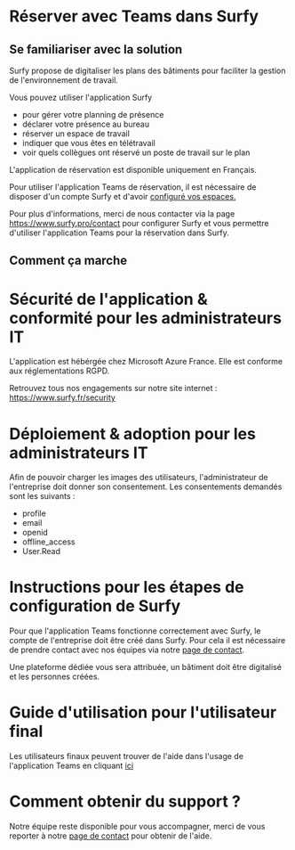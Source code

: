 # Réserver avec Teams dans Surfy

## Se familiariser avec la solution

Surfy propose de digitaliser les plans des bâtiments pour faciliter la gestion de l'environnement de travail. 

Vous pouvez utiliser l'application Surfy 
- pour gérer votre planning de présence
- déclarer votre présence au bureau
- réserver un espace de travail
- indiquer que vous êtes en télétravail
- voir quels collègues ont réservé un poste de travail sur le plan

L'application de réservation est disponible uniquement en Français. 

Pour utiliser l'application Teams de réservation, il est nécessaire de disposer d'un compte Surfy et d'avoir [configuré vos espaces.](https://help.surfy.pro/docs/courses/occupy/occupycourse#mettre-en-place-laffectation-aux-quartiers)

Pour plus d'informations, merci de nous contacter via la page https://www.surfy.pro/contact pour configurer Surfy et vous permettre d'utiliser l'application Teams pour la réservation dans Surfy.

## Comment ça marche


<Youtube code="56m9pJCDRps"/>



# Sécurité de l'application & conformité pour les administrateurs IT

L'application est hébérgée chez Microsoft Azure France. Elle est conforme aux réglementations RGPD.

Retrouvez tous nos engagements sur notre site internet : https://www.surfy.fr/security

# Déploiement & adoption pour les administrateurs IT

Afin de pouvoir charger les images des utilisateurs, l'administrateur de l'entreprise doit donner son consentement.
Les consentements demandés sont les suivants :

- profile
- email
- openid
- offline_access
- User.Read

# Instructions pour les étapes de configuration de Surfy

Pour que l'application Teams fonctionne correctement avec Surfy, le compte de l'entreprise doit être créé dans Surfy.
Pour cela il est nécessaire de prendre contact avec nos équipes via notre [page de contact](https://www.surfy.pro/contact).

Une plateforme dédiée vous sera attribuée, un bâtiment doit être digitalisé et les personnes créées.

# Guide d'utilisation pour l'utilisateur final

Les utilisateurs finaux peuvent trouver de l'aide dans l'usage de l'application Teams en cliquant [ici](https://help.surfy.pro/docs/teams/users) 

# Comment obtenir du support ?

Notre équipe reste disponible pour vous accompagner, merci de vous reporter à notre [page de contact](https://www.surfy.pro/contact) pour obtenir de l'aide.
